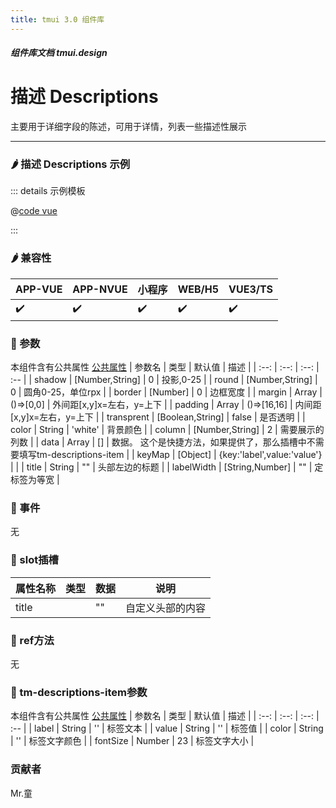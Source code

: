 ```yaml
---
title: tmui 3.0 组件库
---
```


<dirtoc></dirtoc>

##### 组件库文档 tmui.design

# 描述 Descriptions
主要用于详细字段的陈述，可用于详情，列表一些描述性展示 

---

### :hot_pepper: 描述 Descriptions 示例

<webview url="https://tmui.design/h5/#/pages/showdata/descriptions"></webview>

::: details 示例模板

@[code vue](pages/showdata/descriptions.nvue)

:::

### :hot_pepper: 兼容性

| APP-VUE | APP-NVUE | 小程序 | WEB/H5 | VUE3/TS |
| --- | --- | --- | --- | --- |
| :heavy_check_mark: | :heavy_check_mark: | :heavy_check_mark: | :heavy_check_mark: | :heavy_check_mark: |

### :seedling: 参数
本组件含有公共属性 [公共属性](/doc/spec/组件公共样式.md)
| 参数名 | 类型 | 默认值 | 描述 |
| :--: | :--: | :--: | :-- |
| shadow | [Number,String] | 0 | 投影,0-25 |
| round | [Number,String] | 0 | 圆角0-25，单位rpx |
| border | [Number] | 0 | 边框宽度 |
| margin | Array | ()=>[0,0] | 外间距[x,y]x=左右，y=上下 |
| padding | Array | ()=>[16,16] | 内间距[x,y]x=左右，y=上下 |
| transprent | [Boolean,String] | false | 是否透明 |
| color | String | 'white' | 背景颜色 |
| column | [Number,String] | 2 | 需要展示的列数 |
| data | Array | [] | 数据。   这个是快捷方法，如果提供了，那么插槽中不需要填写tm-descriptions-item |
| keyMap | [Object] | {key:'label',value:'value'} |  |
| title | String | "" | 头部左边的标题 |
| labelWidth | [String,Number] | "" | 定标签为等宽 |

### :rose: 事件
无


### :corn: slot插槽
| 属性名称 | 类型 | 数据 | 说明 |
| --- | --- | --- | --- |
| title |  | "" | 自定义头部的内容 |


### :green_salad: ref方法
无

### :seedling: tm-descriptions-item参数 
本组件含有公共属性 [公共属性](/doc/spec/组件公共样式.md)
| 参数名 | 类型 | 默认值 | 描述 |
| :--: | :--: | :--: | :-- |
| label | String | '' | 标签文本 |
| value | String | '' | 标签值 |
| color | String | '' | 标签文字颜色 |
| fontSize | Number | 23 | 标签文字大小 |

### 贡献者
Mr.童
